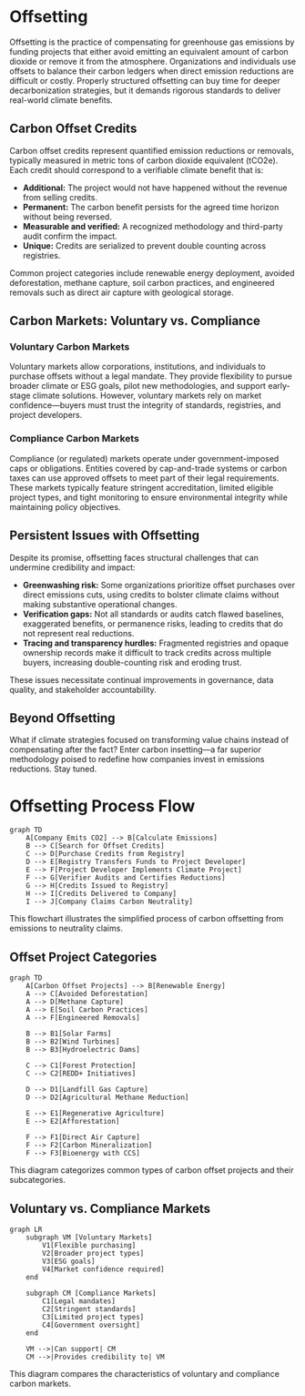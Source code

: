 # Offsetting

Offsetting is the practice of compensating for greenhouse gas emissions by funding projects that either avoid emitting an equivalent amount of carbon dioxide or remove it from the atmosphere. Organizations and individuals use offsets to balance their carbon ledgers when direct emission reductions are difficult or costly. Properly structured offsetting can buy time for deeper decarbonization strategies, but it demands rigorous standards to deliver real-world climate benefits.

## Carbon Offset Credits

Carbon offset credits represent quantified emission reductions or removals, typically measured in metric tons of carbon dioxide equivalent (tCO2e). Each credit should correspond to a verifiable climate benefit that is:

- **Additional:** The project would not have happened without the revenue from selling credits.
- **Permanent:** The carbon benefit persists for the agreed time horizon without being reversed.
- **Measurable and verified:** A recognized methodology and third-party audit confirm the impact.
- **Unique:** Credits are serialized to prevent double counting across registries.

Common project categories include renewable energy deployment, avoided deforestation, methane capture, soil carbon practices, and engineered removals such as direct air capture with geological storage.

## Carbon Markets: Voluntary vs. Compliance

### Voluntary Carbon Markets

Voluntary markets allow corporations, institutions, and individuals to purchase offsets without a legal mandate. They provide flexibility to pursue broader climate or ESG goals, pilot new methodologies, and support early-stage climate solutions. However, voluntary markets rely on market confidence—buyers must trust the integrity of standards, registries, and project developers.

### Compliance Carbon Markets

Compliance (or regulated) markets operate under government-imposed caps or obligations. Entities covered by cap-and-trade systems or carbon taxes can use approved offsets to meet part of their legal requirements. These markets typically feature stringent accreditation, limited eligible project types, and tight monitoring to ensure environmental integrity while maintaining policy objectives.

## Persistent Issues with Offsetting

Despite its promise, offsetting faces structural challenges that can undermine credibility and impact:

- **Greenwashing risk:** Some organizations prioritize offset purchases over direct emissions cuts, using credits to bolster climate claims without making substantive operational changes.
- **Verification gaps:** Not all standards or audits catch flawed baselines, exaggerated benefits, or permanence risks, leading to credits that do not represent real reductions.
- **Tracing and transparency hurdles:** Fragmented registries and opaque ownership records make it difficult to track credits across multiple buyers, increasing double-counting risk and eroding trust.

These issues necessitate continual improvements in governance, data quality, and stakeholder accountability.

## Beyond Offsetting

What if climate strategies focused on transforming value chains instead of compensating after the fact? Enter carbon insetting—a far superior methodology poised to redefine how companies invest in emissions reductions. Stay tuned.

# Offsetting Process Flow

```mermaid
graph TD
    A[Company Emits CO2] --> B[Calculate Emissions]
    B --> C[Search for Offset Credits]
    C --> D[Purchase Credits from Registry]
    D --> E[Registry Transfers Funds to Project Developer]
    E --> F[Project Developer Implements Climate Project]
    F --> G[Verifier Audits and Certifies Reductions]
    G --> H[Credits Issued to Registry]
    H --> I[Credits Delivered to Company]
    I --> J[Company Claims Carbon Neutrality]
```

This flowchart illustrates the simplified process of carbon offsetting from emissions to neutrality claims.

## Offset Project Categories

```mermaid
graph TD
    A[Carbon Offset Projects] --> B[Renewable Energy]
    A --> C[Avoided Deforestation]
    A --> D[Methane Capture]
    A --> E[Soil Carbon Practices]
    A --> F[Engineered Removals]
    
    B --> B1[Solar Farms]
    B --> B2[Wind Turbines]
    B --> B3[Hydroelectric Dams]
    
    C --> C1[Forest Protection]
    C --> C2[REDD+ Initiatives]
    
    D --> D1[Landfill Gas Capture]
    D --> D2[Agricultural Methane Reduction]
    
    E --> E1[Regenerative Agriculture]
    E --> E2[Afforestation]
    
    F --> F1[Direct Air Capture]
    F --> F2[Carbon Mineralization]
    F --> F3[Bioenergy with CCS]
```

This diagram categorizes common types of carbon offset projects and their subcategories.

## Voluntary vs. Compliance Markets

```mermaid
graph LR
    subgraph VM [Voluntary Markets]
        V1[Flexible purchasing]
        V2[Broader project types]
        V3[ESG goals]
        V4[Market confidence required]
    end
    
    subgraph CM [Compliance Markets]
        C1[Legal mandates]
        C2[Stringent standards]
        C3[Limited project types]
        C4[Government oversight]
    end
    
    VM -->|Can support| CM
    CM -->|Provides credibility to| VM
```

This diagram compares the characteristics of voluntary and compliance carbon markets.